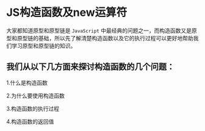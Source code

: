 # JS构造函数及new运算符
大家都知道原型和原型链是 ```JavaScript``` 中最经典的问题之一，而构造函数又是原型和原型链的基础，所以先了解清楚构造函数以及它的执行过程可以更好地帮助我们学习原型和原型链的知识。
## 我们从以下几方面来探讨构造函数的几个问题：
1.什么是构造函数

2.为什么要使用构造函数

3.构造函数的执行过程

4.构造函数的返回值